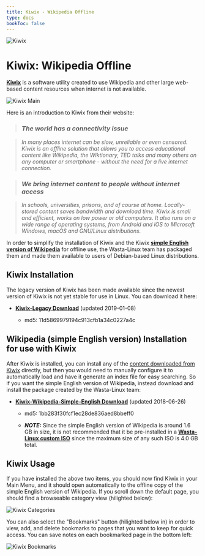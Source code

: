 ```yaml
---
title: Kiwix - Wikipedia Offline
type: docs
bookToc: false
---
```


![Kiwix](/media/tutorials/kiwix/Kiwix.png)

# Kiwix: Wikipedia Offline

[**Kiwix**](https://www.kiwix.org/) is a software utility created to use Wikipedia and other large web-based content resources when internet is not available.

![Kiwix Main](/media/tutorials/kiwix/Kiwix-Main.png)

Here is an introduction to Kiwix from their website:

> ### _The world has a connectivity issue_

> _In many places internet can be slow, unreliable or even censored. Kiwix is an offline solution that allows you to access educational content like Wikipedia, the Wiktionary, TED talks and many others on any computer or smartphone - without the need for a live internet connection._

> ### _We bring internet content to people without internet access_

> _In schools, universities, prisons, and of course at home. Locally-stored content saves bandwidth and download time. Kiwix is small and efficient, works on low power or old computers. It also runs on a wide range of operating systems, from Android and iOS to Microsoft Windows, macOS and GNU/Linux distributions._

In order to simplify the installation of Kiwix and the Kiwix [**simple English version of Wikipedia**](https://simple.wikipedia.org/) for offline use, the Wasta-Linux team has packaged them and made them available to users of Debian-based Linux distributions.

## Kiwix Installation

The legacy version of Kiwix has been made available since the newest version of Kiwix is not yet stable for use in Linux. You can download it here:

- [**Kiwix-Legacy Download**](http://wastalinux.org/downloads/other/kiwix/kiwix-legacy_0.9.1_all.deb) (updated 2019-01-08)

    - md5: 11d5869979194c913cfb1a34c0227a4c

## Wikipedia (simple English version) Installation for use with Kiwix

After Kiwix is installed, you can install any of the [content downloaded from Kiwix](https://wiki.kiwix.org/wiki/Content) directly, but then you would need to manually configure it to automatically load and have it generate an index file for easy searching. So if you want the simple English version of Wikipedia, instead download and install the package created by the Wasta-Linux team:

- [**Kiwix-Wikipedia-Simple-English Download**](http://wastalinux.org/downloads/other/kiwix/kiwix-wikipedia-en-simple_20180626_all.deb) (updated 2018-06-26)

    - md5: 1bb283f30fcf1ec28de836aed8bbeff0

    - ***NOTE:*** Since the simple English version of Wikipedia is around 1.6 GB in size, it is not recommended that it be pre-installed in a [**Wasta-Linux custom ISO**](https://sites.google.com/site/wastalinux/home/customizing/wasta-remastersys) since the maximum size of any such ISO is 4.0 GB total.

## Kiwix Usage

If you have installed the above two items, you should now find Kiwix in your Main Menu, and it should open automatically to the offline copy of the simple English version of Wikipedia. If you scroll down the default page, you should find a browseable category view (hilighted below):

![Kiwix Categories](/media/tutorials/kiwix/Kiwix-Categories.png)

You can also select the "Bookmarks" button (hilighted below in) in order to view, add, and delete bookmarks to pages that you want to keep for quick access. You can save notes on each bookmarked page in the bottom left:

![Kiwix Bookmarks](/media/tutorials/kiwix/Kiwix-Bookmarks.png)
